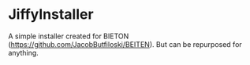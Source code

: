 # JiffyInstaller
A simple installer created for BIETON (https://github.com/JacobButfiloski/BEITEN). But can be repurposed for anything.
